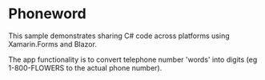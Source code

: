 Phoneword
=========

This sample demonstrates sharing C# code across platforms using Xamarin.Forms and Blazor.

The app functionality is to convert telephone number 'words' into digits (eg 1-800-FLOWERS to the actual phone number).